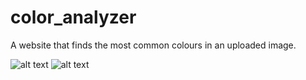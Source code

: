 # color_analyzer
A website that finds the most common colours in an uploaded image.

![alt text](https://github.com/kimulu/color_analyzer/blob/main/static/images/gitimage1.PNG?raw=true)
![alt text](https://github.com/kimulu/color_analyzer/blob/main/static/images/gitimage2.PNG?raw=true)
